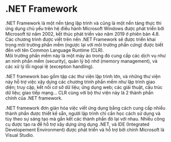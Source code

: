 # .NET Framework

.NET Framework là một nền tảng lập trình và cũng là một nền tảng thực thi ứng dụng chủ yếu trên hệ điều hành Microsoft Windows được phát triển bởi Microsoft từ năm 2002, kết thúc phát triển vào năm 2019 ở phiên bản 4.8.\
Các chương trình được viết trên nền .NET Framework sẽ được triển khai trong môi trường phần mềm (ngược lại với môi trường phần cứng) được biết đến với tên Common Language Runtime (CLR).\
Môi trường phần mềm này là một máy ảo trong đó cung cấp các dịch vụ như an ninh phần mềm (security), quản lý bộ nhớ (memory management), và các xử lý lỗi ngoại lệ (exception handling).

.NET framework bao gồm tập các thư viện lập trình lớn, và những thư viện này hỗ trợ việc xây dựng các chương trình phần mềm như lập trình giao diện; truy cập, kết nối cơ sở dữ liệu; ứng dụng web; các giải thuật, cấu trúc dữ liệu; giao tiếp mạng... CLR cùng với bộ thư viện này là 2 thành phần chính của .NET framework.

.NET framework đơn giản hóa việc viết ứng dụng bằng cách cung cấp nhiều thành phần được thiết kế sẵn, người lập trình chỉ cần học cách sử dụng và tùy theo sự sáng tạo mà gắn kết các thành phần đó lại với nhau. Nhiều công cụ được tạo ra để hỗ trợ xây dựng ứng dụng .NET, và IDE (Integrated Developement Environment) được phát triển và hỗ trợ bởi chính Microsoft là Visual Studio.
